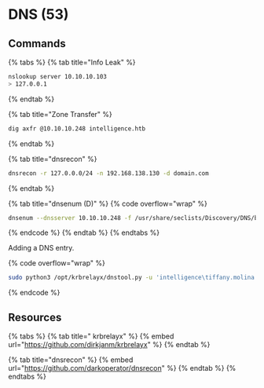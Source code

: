 # DNS (53)

## Commands

{% tabs %}
{% tab title="Info Leak" %}
```bash
nslookup server 10.10.10.103
> 127.0.0.1
```
{% endtab %}

{% tab title="Zone Transfer" %}
```bash
dig axfr @10.10.10.248 intelligence.htb
```
{% endtab %}

{% tab title="dnsrecon" %}
```bash
dnsrecon -r 127.0.0.0/24 -n 192.168.138.130 -d domain.com
```
{% endtab %}

{% tab title="dnsenum (D)" %}
{% code overflow="wrap" %}
```bash
dnsenum --dnsserver 10.10.10.248 -f /usr/share/seclists/Discovery/DNS/bitquark-subdomains-top100000.txt intelligence.htb
```
{% endcode %}
{% endtab %}
{% endtabs %}

Adding a DNS entry.

{% code overflow="wrap" %}
```bash
sudo python3 /opt/krbrelayx/dnstool.py -u 'intelligence\tiffany.molina' -p $(cat tiffany_pass) -a add -r 'webx7331' -d '10.10.14.121' 10.10.10.248
```
{% endcode %}

## Resources

{% tabs %}
{% tab title=" krbrelayx" %}
{% embed url="https://github.com/dirkjanm/krbrelayx" %}
{% endtab %}

{% tab title="dnsrecon" %}
{% embed url="https://github.com/darkoperator/dnsrecon" %}
{% endtab %}
{% endtabs %}
